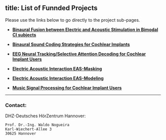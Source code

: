 title: List of Funnded Projects 
---

Please use the links below to go directly to the project sub-pages.

- **[Binaural Fusion between Electric and Acoustic Stimulation in Bimodal CI subjects](https://vianna.de/01_workgroups/nogueira/projects/bimofuse.html)**

- **[Binaural Sound Coding Strategies for Cochlear Implants](https://www.vianna.de/01_workgroups/nogueira/projects/binom.md)**

- **[EEG Neural Tracking/Selective Attention Decoding for Cochlear Implant Users](https://www.vianna.de/01_workgroups/nogueira/projects/dsaci.html)**

- **[Electric Acoustic Interaction EAS-Masking](https://vianna.uber.space/01_workgroups/nogueira/projects/easprojects/eas.html)**

- **[Electric Acoustic Interaction EAS-Modeling](https://vianna.uber.space/01_workgroups/nogueira/projects/easprojects/easmodeling.html)**

- **[Music Signal Processing for Cochlear Implant Users](https://www.vianna.de/01_workgroups/nogueira/projects/music.html)**




- - -    
### Contact:
DHZ-Deutsches HörZentrum Hannover:

    Prof. Dr.-Ing. Waldo Nogueira
    Karl-Wiechert-Allee 3 
    30625 Hannover    
    
